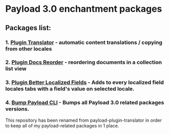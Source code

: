 # Payload 3.0 enchantment packages

## Packages list:

### 1. [Plugin Translator](packages/translator/) - automatic content translations / copying from other locales

### 2. [Plugin Docs Reorder](packages/docs-reorder/) - reordering documents in a collection list view

### 3. [Plugin Better Localized Fields](packages/better-localized-fields/) - Adds to every localized field locales tabs with a field's value on selected locale.

### 4. [Bump Payload CLI](packages/bump-payload/) - Bumps all Payload 3.0 related packages versions.

This repository has been renamed from payload-plugin-translator in order to keep all of my payload-related packages in 1 place.
